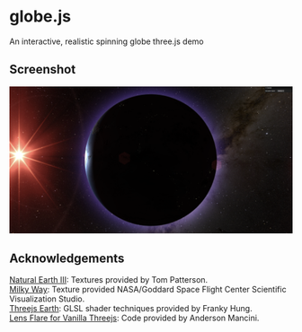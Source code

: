 # globe.js
An interactive, realistic spinning globe three.js demo

## Screenshot
![screenshot](screenshot.png)

## Acknowledgements
[Natural Earth III](https://www.shadedrelief.com/natural3/index.html): Textures provided by Tom Patterson.  
[Milky Way](https://svs.gsfc.nasa.gov/4851/): Texture provided NASA/Goddard Space Flight Center Scientific Visualization Studio.  
[Threejs Earth](https://github.com/franky-adl/threejs-earth): GLSL shader techniques provided by Franky Hung.  
[Lens Flare for Vanilla Threejs](https://github.com/ektogamat/lensflare-threejs-vanilla): Code provided by Anderson Mancini.